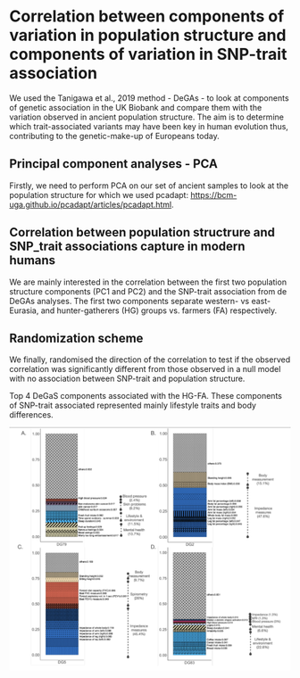# Correlation between components of variation in population structure and components of variation in SNP-trait association
We used the Tanigawa et al., 2019 method - DeGAs - to look at components of genetic association in the UK Biobank and compare them with the variation observed in ancient population structure. The aim is to determine which trait-associated variants may have been key in human evolution thus, contributing to the genetic-make-up of Europeans today.

## Principal component analyses - PCA
Firstly, we need to perform PCA on our set of ancient samples to look at the population structure for which we used pcadapt: https://bcm-uga.github.io/pcadapt/articles/pcadapt.html.  

## Correlation between population structrure and SNP_trait associations capture in modern humans
We are mainly interested in the correlation between the first two population structure components (PC1 and PC2) and the SNP-trait association from de DeGAs analyses. The first two components separate western- vs east-Eurasia, and hunter-gatherers (HG) groups vs. farmers (FA) respectively. 

## Randomization scheme

We finally, randomised the direction of the correlation to test if the observed correlation was significantly different from those observed in a null model with no association between SNP-trait and population structure.

Top 4 DeGaS components associated with the HG-FA. These components of SNP-trait associated represented mainly lifestyle traits and body differences. 

![Component1](https://github.com/albarema/neo/blob/master/PS1.png)

